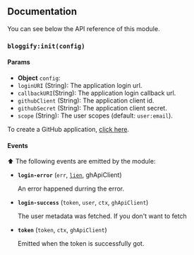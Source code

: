 ## Documentation

You can see below the API reference of this module.

### `bloggify:init(config)`

#### Params
- **Object** `config`:
 - `loginURI` (String): The application login url.
 - `callbackURI`(String): The application login callback url.
 - `githubClient` (String): The application client id.
 - `githubSecret` (String): The application client secret.
 - `scope` (String): The user scopes (default: `user:email`).

 To create a GitHub application, [click here](https://github.com/settings/applications/new).

#### Events

:arrow_up: The following events are emitted by the module:

 - **`login-error`** (`err`, [`lien`](https://github.com/LienJS/Lien), ghApiClient)

   An error happened durring the error.

 - **`login-success`** (`token`, `user`, `ctx`, `ghApiClient`)

    The user metadata was fetched. If you don't want to fetch

 - **`token`** (`token`, `ctx`, `ghApiClient`)

    Emitted when the token is successfully got.

